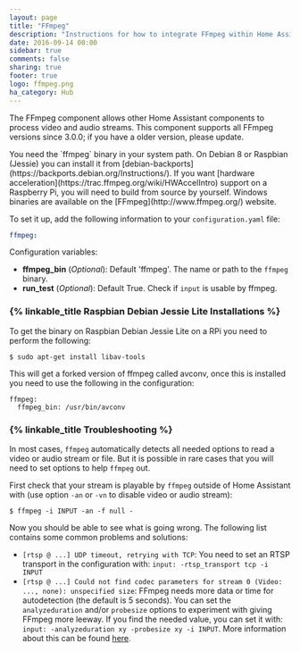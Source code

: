 ```yaml
---
layout: page
title: "FFmpeg"
description: "Instructions for how to integrate FFmpeg within Home Assistant."
date: 2016-09-14 00:00
sidebar: true
comments: false
sharing: true
footer: true
logo: ffmpeg.png
ha_category: Hub
---
```


The FFmpeg component allows other Home Assistant components to process video and audio streams. This component supports all FFmpeg versions since 3.0.0; if you have a older version, please update.

<p class='note'>
You need the `ffmpeg` binary in your system path. On Debian 8 or Raspbian (Jessie) you can install it from [debian-backports](https://backports.debian.org/Instructions/). If you want [hardware acceleration](https://trac.ffmpeg.org/wiki/HWAccelIntro) support on a Raspberry Pi, you will need to build from source by yourself. Windows binaries are available on the [FFmpeg](http://www.ffmpeg.org/) website.
</p>

To set it up, add the following information to your `configuration.yaml` file:

```yaml
ffmpeg:
```

Configuration variables:

- **ffmpeg_bin** (*Optional*): Default 'ffmpeg'. The name or path to the `ffmpeg` binary.
- **run_test** (*Optional*): Default True. Check if `input` is usable by ffmpeg.

### {% linkable_title Raspbian Debian Jessie Lite Installations %}
To get the binary on Raspbian Debian Jessie Lite on a RPi you need to perform the following:
```
$ sudo apt-get install libav-tools
```
This will get a forked version of ffmpeg called avconv, once this is installed you need to use the following in the configuration:

```
ffmpeg:
  ffmpeg_bin: /usr/bin/avconv
```

### {% linkable_title Troubleshooting %}

In most cases, `ffmpeg` automatically detects all needed options to read a video or audio stream or file. But it is possible in rare cases that you will need to set options to help `ffmpeg` out.

First check that your stream is playable by `ffmpeg` outside of Home Assistant with (use option `-an` or `-vn` to disable video or audio stream):

```
$ ffmpeg -i INPUT -an -f null -
```

Now you should be able to see what is going wrong.  The following list contains some common problems and solutions:

- `[rtsp @ ...] UDP timeout, retrying with TCP`: You need to set an RTSP transport in the configuration with: `input: -rtsp_transport tcp -i INPUT`
- `[rtsp @ ...] Could not find codec parameters for stream 0 (Video: ..., none): unspecified size`: FFmpeg needs more data or time for autodetection (the default is 5 seconds). You can set the `analyzeduration` and/or `probesize` options to experiment with giving FFmpeg more leeway. If you find the needed value, you can set it  with: `input: -analyzeduration xy -probesize xy -i INPUT`. More information about this can be found [here](https://www.ffmpeg.org/ffmpeg-formats.html#Description).
